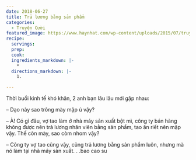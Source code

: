 ```yaml
---
date: 2018-06-27
title: Trả lương bằng sản phẩm
categories:
  - Truyện Cười
featured_image: https://www.haynhat.com/wp-content/uploads/2015/07/truyen-cuoi-chon-loc-300x160.jpg
recipe:
  servings:  
  prep:  
  cook:  
  ingredients_markdown: |-
    * 
  directions_markdown: |-
    1. 

---
```


Thời buổi kinh tế khó khăn, 2 anh bạn lâu lâu mới gặp nhau:

– Dạo này sao trông mày mập ú vậy?

– À! Có gì đâu, vợ tao làm ở nhà máy sản xuất bột mì, công ty bán hàng không được nên trả lương nhân viên bằng sản phẩm, tao ăn riết nên mập vậy. Thế còn mày, sao còm nhom vậy?

– Công ty vợ tao cũng vậy, cũng trả lương bằng sản phẩm luôn, nhưng mà nó làm tại nhà máy sản xuất. . .bao cao su
